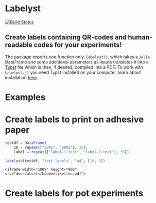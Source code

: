 # Labelyst

[![Build Status](https://github.com/emanuel-kopp/Labelyst.jl/actions/workflows/CI.yml/badge.svg?branch=main)](https://github.com/emanuel-kopp/Labelyst.jl/actions/workflows/CI.yml?query=branch%3Amain)

## Create labels containing QR-codes and human-readable codes for your experiments!

The package exports one function only, `labelyst()`, which takes a `Julia` DataFrame and some additional parameters as inputs translates it into a [Typst](https://typst.app/) file which is then, if desired, compiled into a PDF. To work with `Labelyst.jl` you need Typst installed on your computer, learn about installation [here](https://github.com/typst/typst).

# Examples
# Create labels to print on adhesive paper

```julia
testdf = DataFrame(
    ID = repeat(["p001", "p002"], 30),
    label = repeat(["label-1-test", "label-2-test"], 30))

labelyst(testdf, "test-labels", "a4", [10, 3])
```
```@raw html
<iframe width="100%" height="800" src="docs/assets/klebeetiketten.pdf">
```


# Create labels for pot experiments